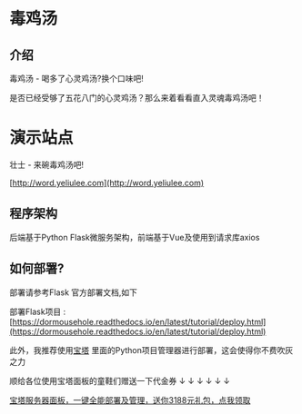 # 毒鸡汤

## 介绍
毒鸡汤 - 喝多了心灵鸡汤?换个口味吧!

是否已经受够了五花八门的心灵鸡汤？那么来着看看直入灵魂毒鸡汤吧！


# 演示站点
壮士 - 来碗毒鸡汤吧!

[http://word.yeliulee.com](http://word.yeliulee.com)


## 程序架构
后端基于Python Flask微服务架构，前端基于Vue及使用到请求库axios


## 如何部署?
部署请参考Flask 官方部署文档,如下

部署Flask项目 : [https://dormousehole.readthedocs.io/en/latest/tutorial/deploy.html](https://dormousehole.readthedocs.io/en/latest/tutorial/deploy.html)

此外，我推荐使用[宝塔](https://www.bt.cn/) 里面的Python项目管理器进行部署，这会使得你不费吹灰之力

顺给各位使用宝塔面板的童鞋们赠送一下代金券 ↓ ↓ ↓ ↓ ↓ ↓

[宝塔服务器面板，一键全能部署及管理，送你3188元礼包，点我领取](https://www.bt.cn/?invite_code=MV9ncHp2dnE=)